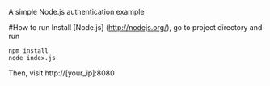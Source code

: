 A simple Node.js authentication example

#How to run
Install [Node.js] (http://nodejs.org/), go to project directory and run
```
npm install
node index.js
```
Then, visit http://[your_ip]:8080
